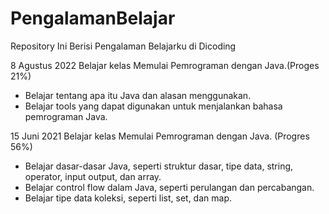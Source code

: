 # PengalamanBelajar
Repository Ini Berisi Pengalaman Belajarku di Dicoding

8 Agustus 2022
Belajar kelas Memulai Pemrograman dengan Java.(Proges 21%)
  * Belajar tentang apa itu Java dan alasan menggunakan.
  * Belajar tools yang dapat digunakan untuk menjalankan bahasa pemrograman Java.

15 Juni 2021
Belajar kelas Memulai Pemrograman dengan Java. (Progres 56%)
  * Belajar dasar-dasar Java, seperti struktur dasar, tipe data, string, operator, input output, dan array.
  * Belajar control flow dalam Java, seperti perulangan dan percabangan.
  * Belajar tipe data koleksi, seperti list, set, dan map.
